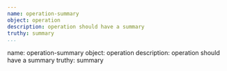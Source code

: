 ```yaml
---
name: operation-summary
object: operation
description: operation should have a summary
truthy: summary   
...
```

name: operation-summary
object: operation
description: operation should have a summary
truthy: summary 
